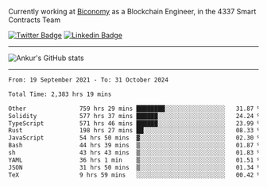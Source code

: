 Currently working at [Biconomy](https://biconomy.io/) as a Blockchain Engineer, in the 4337 Smart Contracts Team

 [![Twitter Badge](https://img.shields.io/badge/-@ankurdubey521-1ca0f1?style=flat-square&labelColor=1ca0f1&logo=twitter&logoColor=white&link=https://twitter.com/ankurdubey521)](https://twitter.com/ankurdubey521) [![Linkedin Badge](https://img.shields.io/badge/-ankurdubey521-blue?style=flat-square&logo=Linkedin&logoColor=white&link=https://www.linkedin.com/in/ankurdubey521/)](https://www.linkedin.com/in/ankurdubey521/)

<hr/>

![Ankur's GitHub stats](https://github-readme-stats.vercel.app/api?username=ankurdubey521&count_private=true&theme=radical)

<hr/>

<!--START_SECTION:waka-->

```txt
From: 19 September 2021 - To: 31 October 2024

Total Time: 2,383 hrs 19 mins

Other               759 hrs 29 mins ████████░░░░░░░░░░░░░░░░░   31.87 %
Solidity            577 hrs 37 mins ██████░░░░░░░░░░░░░░░░░░░   24.24 %
TypeScript          571 hrs 46 mins ██████░░░░░░░░░░░░░░░░░░░   23.99 %
Rust                198 hrs 27 mins ██░░░░░░░░░░░░░░░░░░░░░░░   08.33 %
JavaScript          54 hrs 50 mins  ▓░░░░░░░░░░░░░░░░░░░░░░░░   02.30 %
Bash                44 hrs 39 mins  ▒░░░░░░░░░░░░░░░░░░░░░░░░   01.87 %
sh                  43 hrs 43 mins  ▒░░░░░░░░░░░░░░░░░░░░░░░░   01.83 %
YAML                36 hrs 1 min    ▒░░░░░░░░░░░░░░░░░░░░░░░░   01.51 %
JSON                31 hrs 50 mins  ▒░░░░░░░░░░░░░░░░░░░░░░░░   01.34 %
TeX                 9 hrs 59 mins   ░░░░░░░░░░░░░░░░░░░░░░░░░   00.42 %
```

<!--END_SECTION:waka-->
